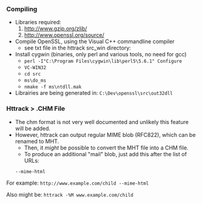### Compiling
- Libraries required:
  1. <http://www.gzip.org/zlib/>
  2. <http://www.openssl.org/source/>
- Compile OpenSSL, using the Visual C++ commandline compiler
  - see txt file in the httrack src_win directory:
- Install cygwin (binaries, only perl and various tools, no need for gcc)
  - `perl -I"C:\Program Files\cygwin\lib\perl5\5.6.1" Configure`
  - `VC-WIN32`
  - `cd src`
  - `ms\do_ms`
  - `nmake -f ms\ntdll.mak`
- Librairies are being generated in: `C:\Dev\openssl\src\out32dll`

### Httrack > .CHM File
- The chm format is not very well documented and unlikely this feature will be added. 
- However, httrack can output regular MIME blob (RFC822), which can be renamed to MHT. 
  - Then, it *might* be possible to convert the MHT file into a CHM file. 
  - To produce an additional "mail" blob, just add this after the list of URLs:
  ```
  --mime-html
  ```
For example: `http://www.example.com/child --mime-html`

Also might be: `httrack -%M www.example.com/child`
